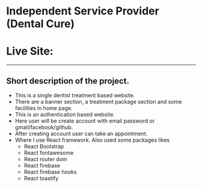 # Independent Service Provider (Dental Cure)
# Live Site:
***
## Short description of the project.
* This is a single dentist treatment based website.
* There are a banner section, a treatment package section and some facilities in home page.
* This is an authentication based website.
* Here user will be create account with email password or gmail/facebook/github.
* After creating account user can take an appointment.
* Where I use React framework. Also used some packages likes
    * React Bootstrap
    * React fontawesome
    * React router dom
    * React firebase
    * React firebase hooks
    * React toastify


